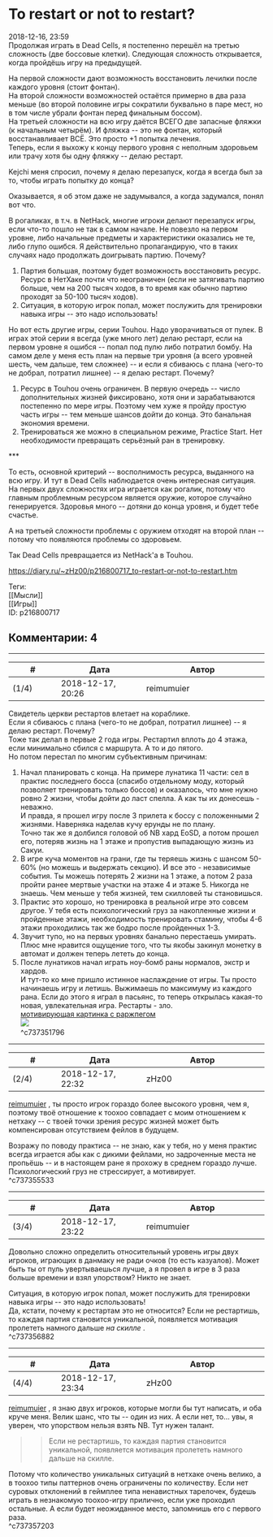 To restart or not to restart?
=============================

  
2018-12-16, 23:59  
 Продолжая играть в Dead Cells, я постепенно перешёл на третью сложность (две боссовые клетки). Следующая сложность открывается, когда пройдёшь игру на предыдущей.   
   
 На первой сложности дают возможность восстановить лечилки после каждого уровня (стоит фонтан).   
 На второй сложности возможностей остаётся примерно в два раза меньше (во второй половине игры сократили буквально в паре мест, но в том числе убрали фонтан перед финальным боссом).   
 На третьей сложности на всю игру даётся ВСЕГО две запасные фляжки (к начальным четырём). И фляжка -- это не фонтан, который восстанавливает ВСЁ. Это просто +1 попытка лечения.   
 Теперь, если я выхожу к концу первого уровня с неполным здоровьем или трачу хотя бы одну фляжку -- делаю рестарт.   
   
 Kejchi меня спросил, почему я делаю перезапуск, когда я всегда был за то, чтобы играть попытку до конца?   
   
 Оказывается, я об этом даже не задумывался, а когда задумался, понял вот что.   
   
 В рогаликах, в т.ч. в NetHack, многие игроки делают перезапуск игры, если что-то пошло не так в самом начале. Не повезло на первом уровне, либо начальные предметы и характеристики оказались не те, либо глупо ошибся. Я действительно пропагандирую, что в таких случаях надо продолжать доигрывать партию. Почему?   
   
 1. Партия большая, поэтому будет возможность восстановить ресурс. Ресурс в НетХаке почти что неограничен (если не затягивать партию больше, чем на 200 тысяч ходов, в то время как обычно партию проходят за 50-100 тысяч ходов).   
 2. Ситуация, в которую игрок попал, может послужить для тренировки навыка игры -- это надо использовать!   
   
 Но вот есть другие игры, серии Touhou. Надо уворачиваться от пулек. В играх этой серии я всегда (уже много лет) делаю рестарт, если на первом уровне я ошибся -- попал под пулю либо потратил бомбу. На самом деле у меня есть план на первые три уровня (а всего уровней шесть, чем дальше, тем сложнее) -- и если я сбиваюсь с плана (чего-то не добрал, потратил лишнее) -- я делаю рестарт. Почему?   
   
 1. Ресурс в Touhou очень ограничен. В первую очередь -- число дополнительных жизней фиксировано, хотя они и зарабатываются постепенно по мере игры. Поэтому чем хуже я пройду простую часть игры -- тем меньше шансов дойти до конца. Это банальная экономия времени.   
 2. Тренироваться же можно в специальном режиме, Practice Start. Нет необходимости превращать серьёзный ран в тренировку.   
   
 \*\*\*   
   
 То есть, основной критерий -- восполнимость ресурса, выданного на всю игру. И тут в Dead Cells наблюдается очень интересная ситуация. На первых двух сложностях игра играется как рогалик, потому что главным проблемным ресурсом является оружие, которое случайно генерируется. Здоровья много -- дотяни до конца уровня, и будет тебе счастье.   
   
 А на третьей сложности проблемы с оружием отходят на второй план -- потому что появляются проблемы со здоровьем.   
   
 Так Dead Cells превращается из NetHack'а в Touhou.   
  
<https://diary.ru/~zHz00/p216800717_to-restart-or-not-to-restart.htm>  
  
Теги:  
[[Мысли]]  
[[Игры]]  
ID: p216800717  


Комментарии: 4
--------------

  


---



|         #         |              Дата              |                     Автор                     |           ID           |
| --- | --- | --- | --- |
| (1/4) | 2018-12-17, 20:26 | reimumuier | c737351796 |

  
 Свидетель церкви рестартов влетает на кораблике.   
  Если я сбиваюсь с плана (чего-то не добрал, потратил лишнее) -- я делаю рестарт. Почему?    
 Тоже так делал в первые 2 года игры. Рестартил вплоть до 4 этажа, если минимально сбился с маршрута. А то и до пятого.   
 Но потом перестал по многим субъективным причинам:   
 1) Начал планировать с конца. На примере лунатика 11 части: сел в практис последнего босса (спасибо отдельному моду, который позволяет тренировать только боссов) и оказалось, что мне нужно ровно 2 жизни, чтобы дойти до ласт спелла. А как ты их донесешь - неважно.   
 И правда, я прошел игру после 3 прилета к боссу с положенными 2 жизнями. Наверняка наделав кучу ерунды не по плану.   
 Точно так же я долбился головой об NB хард EoSD, а потом прошел его, потеряв жизнь на 1 этаже и пропустив выпадающую жизнь из Сакуи.   
 2) В игре куча моментов на грани, где ты теряешь жизнь с шансом 50-60% (но можешь и выдержать секцию). И все это - независимые события. Ты можешь потерять 2 жизни на 1 этаже, а потом 2 раза пройти ранее мертвые участки на этаже 4 и этаже 5. Никогда не знаешь. Чем меньше у тебя жизней, тем скилловей ты становишься.   
 3) Практис это хорошо, но тренировка в реальной игре это совсем другое. У тебя есть психологический груз за накопленные жизни и пройденные этажи, необходимость тренировать стамину, чтобы 4-6 этажи проходились так же бодро после пройденных 1-3.   
 4) Звучит тупо, но на первых уровнях банально перестаешь умирать. Плюс мне нравится ощущение того, что ты якобы закинул монетку в автомат и должен теперь лететь до конца.   
 5) После лунатиков начал играть ноу-бомб раны нормалов, экстр и хардов.   
 И тут-то ко мне пришло истинное наслаждение от игры. Ты просто начинаешь игру и летишь. Выжимаешь по максимуму из каждого рана. Если до этого я играл в пасьянс, то теперь открылась какая-то новая, увлекательная игра. Рестарты - зло.   
  [мотивирующая картинка с раржпегом](https://zHz00.diary.ru/p216800717.htm?index=1#linkmore216800717m1)      
 ![](http://iichan.hk/to/src/1455468098243.jpg)     
 ^c737351796

---



|         #         |              Дата              |                     Автор                     |           ID           |
| --- | --- | --- | --- |
| (2/4) | 2018-12-17, 22:32 | zHz00 | c737355533 |

  
  [reimumuier](http://reimumuier.diary.ru)  , ты просто игрок гораздо более высокого уровня, чем я, поэтому твоё отношение к тоохоо совпадает с моим отношением к нетхаку -- с твоей точки зрения ресурс жизней может быть компенсирован отсутствием фейлов в будущем.   
   
 Возражу по поводу практиса -- не знаю, как у тебя, но у меня практис всегда играется абы как с дикими фейлами, но задроченные места не пропьёшь -- и в настоящем ране я прохожу в среднем гораздо лучше. Психологический груз не стрессирует, а мотивирует.   
 ^c737355533

---



|         #         |              Дата              |                     Автор                     |           ID           |
| --- | --- | --- | --- |
| (3/4) | 2018-12-17, 23:22 | reimumuier | c737356882 |

  
 Довольно сложно определить относительный уровень игры двух игроков, играющих в данмаку не ради очков (то есть казуалов). Может быть ты от пуль увертываешься лучше, а я провел в игре в 3 раза больше времени и взял упорством? Никто не знает.   
   
  Ситуация, в которую игрок попал, может послужить для тренировки навыка игры -- это надо использовать!    
 Да, кстати, почему к рестартам это не относится? Если не рестартишь, то каждая партия становится уникальной, появляется мотивация пролететь намного дальше  *на скилле*  .   
 ^c737356882

---



|         #         |              Дата              |                     Автор                     |           ID           |
| --- | --- | --- | --- |
| (4/4) | 2018-12-17, 23:34 | zHz00 | c737357203 |

  
  [reimumuier](http://reimumuier.diary.ru)  , я знаю двух игроков, которые могли бы тут написать, и оба круче меня. Велик шанс, что ты -- один из них. А если нет, то... увы, я уверен, что упорством нельзя взять NB. Тут нужен талант.   
   
 >>Если не рестартишь, то каждая партия становится уникальной, появляется мотивация пролететь намного дальше на скилле.   
   
 Потому что количество уникальных ситуаций в нетхаке очень велико, а в тоохоо типы паттернов очень ограничены по количеству. Если нет суровых отклонений в геймплее типа ненавистных тарелочек, будешь играть в незнакомую тоохоо-игру прилично, если уже проходил остальные. А если будет неожиданное место, запомнишь его с первого раза.   
 ^c737357203